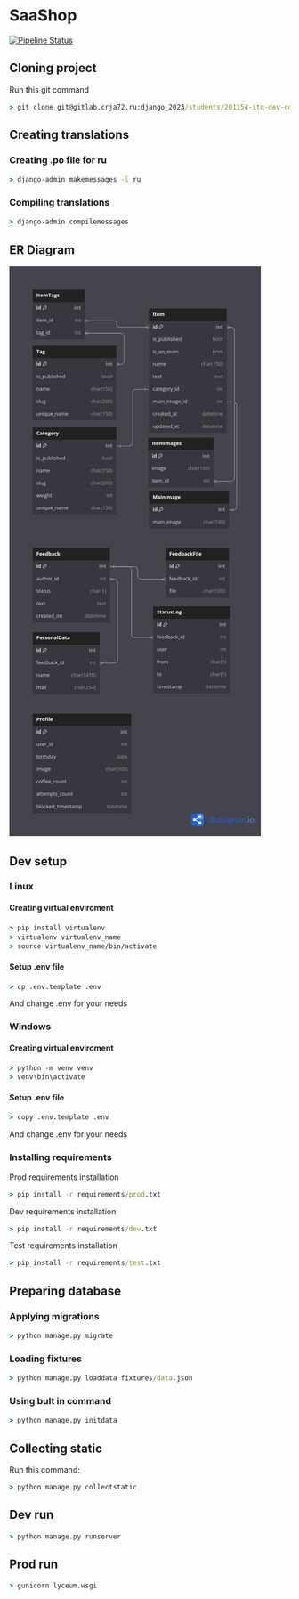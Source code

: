 # SaaShop

[![Pipeline Status](https://gitlab.crja72.ru/django_2023/students/201154-itq-dev-course-967/badges/main/pipeline.svg)](https://gitlab.crja72.ru/django_2023/students/201154-itq-dev-course-967/-/pipelines)

## Cloning project

Run this git command

```cmd
> git clone git@gitlab.crja72.ru:django_2023/students/201154-itq-dev-course-967.git
```

## Creating translations

### Creating .po file for ru

```cmd
> django-admin makemessages -l ru
```

### Compiling translations

```cmd
> django-admin compilemessages
```

## ER Diagram

![ER diagram](ER.jpg)

## Dev setup

### Linux

#### Creating virtual enviroment

```cmd
> pip install virtualenv
> virtualenv virtualenv_name
> source virtualenv_name/bin/activate
```

#### Setup .env file

```cmd
> cp .env.template .env
```

And change .env for your needs

### Windows

#### Creating virtual enviroment

```cmd
> python -m venv venv
> venv\bin\activate
```

#### Setup .env file

```cmd
> copy .env.template .env
```

And change .env for your needs

### Installing requirements

Prod requirements installation

```cmd
> pip install -r requirements/prod.txt
```

Dev requirements installation

```cmd
> pip install -r requirements/dev.txt
```

Test requirements installation

```cmd
> pip install -r requirements/test.txt
```

## Preparing database

### Applying migrations

```cmd
> python manage.py migrate
```

### Loading fixtures

```cmd
> python manage.py loaddata fixtures/data.json
```

### Using bult in command

```cmd
> python manage.py initdata
```

## Collecting static

Run this command:

```cmd
> python manage.py collectstatic
```

## Dev run

```cmd
> python manage.py runserver
```

## Prod run

```cmd
> gunicorn lyceum.wsgi
```
